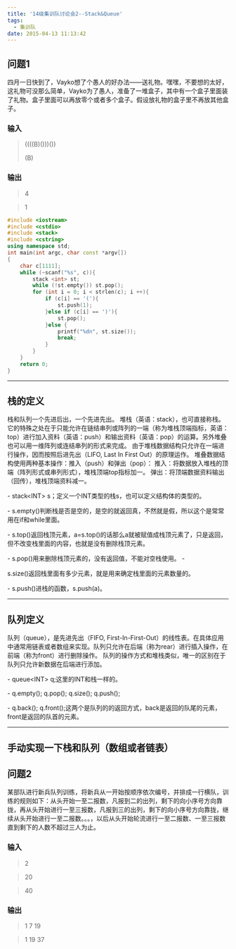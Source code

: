 ```yaml
---
title: '14级集训队讨论会2--Stack&Queue'
tags:
  - 集训队
date: 2015-04-13 11:13:42
---
```


## 问题1

四月一日快到了，Vayko想了个愚人的好办法——送礼物。嘿嘿，不要想的太好，这礼物可没那么简单，Vayko为了愚人，准备了一堆盒子，其中有一个盒子里面装了礼物。盒子里面可以再放零个或者多个盒子。假设放礼物的盒子里不再放其他盒子。

### 输入

>((((B)()))())
>
>(B)


### 输出

>4

>1

```cpp
#include <iostream>
#include <cstdio>
#include <stack>
#include <cstring>
using namespace std;
int main(int argc, char const *argv[])
{
    char c[1111];
    while (~scanf("%s", c)){
        stack <int> st;
        while (!st.empty()) st.pop();
        for (int i = 0; i < strlen(c); i ++){
            if (c[i] == '('){
                st.push(1);
            }else if (c[i] == ')'){
                st.pop();
            }else {
                printf("%dn", st.size());
                break;
            }
        }
    }
    return 0;
}
```




* * *

## 栈的定义

<span class="token p">栈和队列一个先进后出，一个先进先出。</span> <span class="token p"> 堆栈（英语：stack），也可直接称栈。它的特殊之处在于只能允许在链结串列或阵列的一端（称为堆栈顶端指标，英语：top）进行加入资料（英语：push）和输出资料（英语：pop）的运算。另外堆叠也可以用一维阵列或连结串列的形式来完成。</span> <span class="token p">由于堆栈数据结构只允许在一端进行操作，因而按照后进先出（LIFO, Last In First Out）的原理运作。</span> <span class="token p">堆叠数据结构使用两种基本操作：推入（push）和弹出（pop）：</span> <span class="token p">推入：将数据放入堆栈的顶端（阵列形式或串列形式），堆栈顶端top指标加一。</span> <span class="token p">弹出：将顶端数据资料输出（回传），堆栈顶端资料减一。</span>

<span class="token li"><span class="token md md-li">- </span>stack<span class="token tag"><span class="token punctuation"><</span>INT<span class="token punctuation">></span></span> s；定义一个INT类型的栈s，也可以定义结构体的类型的。 </span>

<span class="token li"><span class="token md md-li">- </span>s.empty()判断栈是否是空的，是空的就返回真，不然就是假，所以这个是常常用在if和while里面。 </span>

<span class="token li"><span class="token md md-li">- </span>s.top()返回栈顶元素，a=s.top()的话那么a就被赋值成栈顶元素了，只是返回，但不改变栈里面的内容，也就是没有删除栈顶元素。</span>

<span class="token li"><span class="token md md-li">- </span>s.pop()用来删除栈顶元素的，没有返回值，不能对空栈使用。 </span><span class="token li"><span class="token md md-li">-</span></span>

<span class="token li"> s.size()返回栈里面有多少元素，就是用来确定栈里面的元素数量的。 </span>

<span class="token li"><span class="token md md-li">- </span>s.push()进栈的函数，s.push(a)。</span>

* * *



## 队列定义

<span class="token p">队列（queue），是先进先出（FIFO, First-In-First-Out）的线性表。在具体应用中通常用链表或者数组来实现。队列只允许在后端（称为rear）进行插入操作，在前端（称为front）进行删除操作。</span> <span class="token p">队列的操作方式和堆栈类似，唯一的区别在于队列只允许新数据在后端进行添加。</span>

<span class="token li"><span class="token md md-li">- </span>queue<span class="token tag"><span class="token punctuation"><</span>INT<span class="token punctuation">></span></span> q;这里的INT和栈一样的。</span>

<span class="token li"><span class="token md md-li">- </span> q.empty(); q.pop(); q.size(); q.push(); </span>

<span class="token li"><span class="token md md-li">- </span> q.back(); q.front();这两个是队列的的返回方式，back是返回的队尾的元素，front是返回的队首的元素。</span>



* * *

## 手动实现一下栈和队列（数组或者链表）

## 问题2

某部队进行新兵队列训练，将新兵从一开始按顺序依次编号，并排成一行横队，训练的规则如下：从头开始一至二报数，凡报到二的出列，剩下的向小序号方向靠拢，再从头开始进行一至三报数，凡报到三的出列，剩下的向小序号方向靠拢，继续从头开始进行一至二报数。。。，以后从头开始轮流进行一至二报数、一至三报数直到剩下的人数不超过三人为止。

### <span id="wmd-input-section-877" class="wmd-input-section"><span class="token h2 ace_markup ace_heading ace_constant ace_numeric">输入</span> </span>

>2

>20

>40


### <span id="wmd-input-section-878" class="wmd-input-section"><span class="token h2 ace_markup ace_heading ace_constant ace_numeric">输出</span> </span>

>1 7 19

>1 19 37

